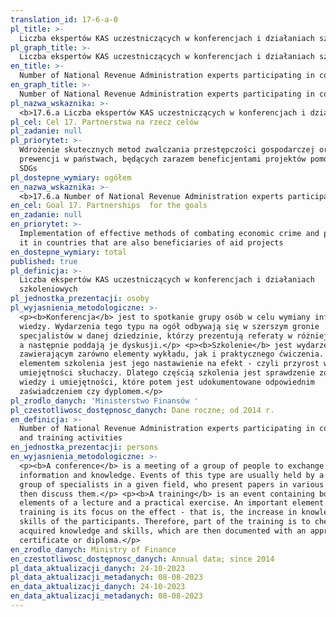 ```yaml
---
translation_id: 17-6-a-0
pl_title: >-
  Liczba ekspertów KAS uczestniczących w konferencjach i działaniach szkoleniowych
pl_graph_title: >-
  Liczba ekspertów KAS uczestniczących w konferencjach i działaniach szkoleniowych
en_title: >-
  Number of National Revenue Administration experts participating in conferences and training activities
en_graph_title: >-
  Number of National Revenue Administration experts participating in conferences and training activities
pl_nazwa_wskaznika: >-
  <b>17.6.a Liczba ekspertów KAS uczestniczących w konferencjach i działaniach szkoleniowych</b>
pl_cel: Cel 17. Partnerstwa na rzecz celów
pl_zadanie: null
pl_priorytet: >-
  Wdrożenie skutecznych metod zwalczania przestępczości gospodarczej oraz jej
  prewencji w państwach, będących zarazem beneficjentami projektów pomocowych
  SDGs
pl_dostepne_wymiary: ogółem
en_nazwa_wskaznika: >-
  <b>17.6.a Number of National Revenue Administration experts participating in conferences and training activities</b>
en_cel: Goal 17. Partnerships  for the goals
en_zadanie: null
en_priorytet: >-
  Implementation of effective methods of combating economic crime and preventing
  it in countries that are also beneficiaries of aid projects
en_dostepne_wymiary: total
published: true
pl_definicja: >-
  Liczba ekspertów KAS uczestniczących w konferencjach i działaniach
  szkoleniowych
pl_jednostka_prezentacji: osoby
pl_wyjasnienia_metodologiczne: >-
  <p><b>Konferencja</b> jest to spotkanie grupy osób w celu wymiany informacji i
  wiedzy. Wydarzenia tego typu na ogół odbywają się w szerszym gronie
  specjalistów w danej dziedzinie, którzy prezentują referaty w różniej formie,
  a następnie poddają je dyskusji.</p> <p><b>Szkolenie</b> jest wydarzeniem
  zawierającym zarówno elementy wykładu, jak i praktycznego ćwiczenia. Ważnym
  elementem szkolenia jest jego nastawienie na efekt - czyli przyrost wiedzy i
  umiejętności słuchaczy. Dlatego częścią szkolenia jest sprawdzenie zdobytej
  wiedzy i umiejętności, które potem jest udokumentowane odpowiednim
  zaświadczeniem czy dyplomem.</p>
pl_zrodlo_danych: 'Ministerstwo Finansów '
pl_czestotliwosc_dostępnosc_danych: Dane roczne; od 2014 r.
en_definicja: >-
  Number of National Revenue Administration experts participating in conferences
  and training activities
en_jednostka_prezentacji: persons
en_wyjasnienia_metodologiczne: >-
  <p><b>A conference</b> is a meeting of a group of people to exchange
  information and knowledge. Events of this type are usually held by a wider
  group of specialists in a given field, who present papers in various forms and
  then discuss them.</p> <p><b>A training</b> is an event containing both
  elements of a lecture and a practical exercise. An important element of the
  training is its focus on the effect - that is, the increase in knowledge and
  skills of the participants. Therefore, part of the training is to check the
  acquired knowledge and skills, which are then documented with an appropriate
  certificate or diploma.</p>
en_zrodlo_danych: Ministry of Finance
en_czestotliwosc_dostępnosc_danych: Annual data; since 2014
pl_data_aktualizacji_danych: 24-10-2023
pl_data_aktualizacji_metadanych: 08-08-2023
en_data_aktualizacji_danych: 24-10-2023
en_data_aktualizacji_metadanych: 08-08-2023
---
```

